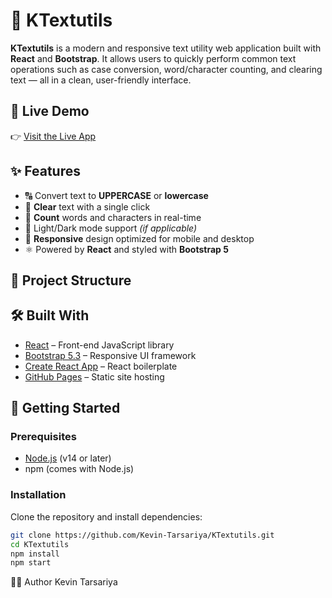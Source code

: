 # 📝 KTextutils

**KTextutils** is a modern and responsive text utility web application built with **React** and **Bootstrap**. It allows users to quickly perform common text operations such as case conversion, word/character counting, and clearing text — all in a clean, user-friendly interface.

## 🔗 Live Demo

👉 [Visit the Live App](https://kevin-tarsariya.github.io/KTextutils)

## ✨ Features

- 🔠 Convert text to **UPPERCASE** or **lowercase**
- 🧹 **Clear** text with a single click
- 🔢 **Count** words and characters in real-time
- 🌙 Light/Dark mode support *(if applicable)*
- 📱 **Responsive** design optimized for mobile and desktop
- ⚛️ Powered by **React** and styled with **Bootstrap 5**

## 📂 Project Structure


## 🛠️ Built With

- [React](https://reactjs.org/) – Front-end JavaScript library
- [Bootstrap 5.3](https://getbootstrap.com/) – Responsive UI framework
- [Create React App](https://create-react-app.dev/) – React boilerplate
- [GitHub Pages](https://pages.github.com/) – Static site hosting

## 🚀 Getting Started

### Prerequisites

- [Node.js](https://nodejs.org/) (v14 or later)
- npm (comes with Node.js)

### Installation

Clone the repository and install dependencies:

```bash
git clone https://github.com/Kevin-Tarsariya/KTextutils.git
cd KTextutils
npm install
npm start
```

👨‍💻 Author
Kevin Tarsariya
